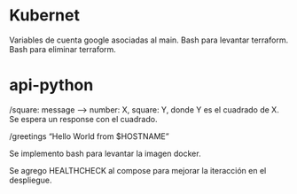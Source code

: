 # Kubernet

Variables de cuenta google asociadas al main.
Bash para levantar terraform.
Bash para eliminar terraform.  

# api-python

/square: message —>  number: X, square: Y, donde Y es el cuadrado de X. Se espera un response con el cuadrado.

/greetings “Hello World from $HOSTNAME”

Se implemento bash para levantar la imagen docker.

Se agrego HEALTHCHECK al compose para mejorar la iteracción en el despliegue.

